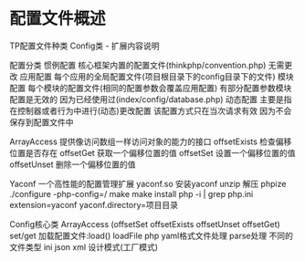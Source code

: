 # 配置文件概述

TP配置文件种类
Config类 - 扩展内容说明

配置分类
惯例配置 核心框架内置的配置文件(thinkphp/convention.php) 无需更改
应用配置 每个应用的全局配置文件(项目根目录下的config目录下的文件)
模块配置 每个模块的配置文件(相同的配置参数会覆盖应用配置) 有部分配置参数模块配置是无效的 因为已经使用过(index/config/database.php)
动态配置 主要是指在控制器或者行为中进行(动态)更改配置 该配置方式只在当次请求有效 因为不会保存到配置文件中

ArrayAccess   提供像访问数组一样访问对象的能力的接口
offsetExists  检查偏移位置是否存在
offsetGet     获取一个偏移位置的值
offsetSet     设置一个偏移位置的值
offsetUnset   删除一个偏移位置的值

Yaconf
一个高性能的配置管理扩展 yaconf.so
安装yaconf
unzip 解压
phpize
./configure -php-config=/
make
make install
php -i | grep php.ini
extension=yaconf
yaconf.directory=项目目录

Config核心类
ArrayAccess (offsetSet offsetExists offsetUnset offsetGet)
set/get
加载配置文件:load() 
loadFile php yaml格式文件处理  parse处理 不同的文件类型 ini json xml 设计模式(工厂模式)